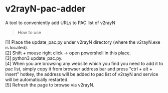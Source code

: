 # v2rayN-pac-adder
A tool to conveniently add URLs to PAC list of v2rayN
> How to use</br>

[1] Place the update_pac.py under v2rayN directory (where the v2rayN.exe is located).</br>
[2] Shift + mouse right click -> open powershell in this place.</br>
[3] python3 update_pac.py.</br>
[4] When you are browsing any website which you find you need to add it to pac list, simply copy it from browser address bar and press "ctrl + alt + insert" hotkey, the address will be added to pac list of v2rayN and service will be automatically restarted.</br>
[5] Refresh the page to browse via v2rayN.</br>
